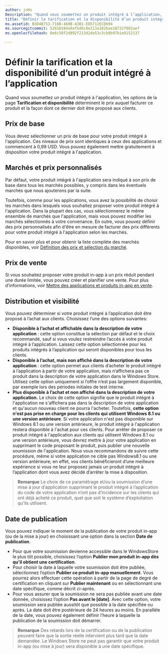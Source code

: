```yaml
---
author: jnHs
Description: "Quand vous soumettez un produit intégré à l’application, les options de la page Tarification et disponibilité déterminent le prix auquel facturer ce produit et la façon dont ce dernier doit être proposé aux clients."
title: "Définir la tarification et la disponibilité d’un produit intégré à l’application"
ms.assetid: B3D4B753-716B-460B-A3B1-ED5712ECD694
ms.sourcegitcommit: 52816584a9afbd6c8e213a182bae18732f082aef
ms.openlocfilehash: 0e6c58f2d892f213d2de53c3cb9b97b1e8152137

---
```


# Définir la tarification et la disponibilité d’un produit intégré à l’application


Quand vous soumettez un produit intégré à l'application, les options de la page **Tarification et disponibilité** déterminent le prix auquel facturer ce produit et la façon dont ce dernier doit être proposé aux clients.

## Prix de base


Vous devez sélectionner un prix de base pour votre produit intégré à l'application. Ces niveaux de prix sont identiques à ceux des applications et commencent à 0,99 USD. Vous pouvez également mettre gratuitement à disposition votre produit intégré à l'application.

## Marchés et prix personnalisés


Par défaut, votre produit intégré à l'application sera indiqué à son prix de base dans tous les marchés possibles, y compris dans les éventuels marchés que nous ajouterons par la suite.

Toutefois, comme pour les applications, vous avez la possibilité de choisir les marchés dans lesquels vous souhaitez proposer votre produit intégré à l'application. Dans la plupart des cas, vous sélectionnerez le même ensemble de marchés que l'application, mais vous pouvez modifier les marchés sélectionnés à votre convenance. En outre, vous pouvez définir des prix personnalisés afin d'être en mesure de facturer des prix différents pour votre produit intégré à l'application selon les marchés.

Pour en savoir plus et pour obtenir la liste complète des marchés disponibles, voir [Définition des prix et sélection du marché](define-pricing-and-market-selection.md).

## Prix de vente


Si vous souhaitez proposer votre produit in-app à un prix réduit pendant une durée limitée, vous pouvez créer et planifier une vente. Pour plus d’informations, voir [Mettre des applications et produits in-app en vente](put-apps-and-iaps-on-sale.md).

## Distribution et visibilité


Vous pouvez déterminer si votre produit intégré à l’application doit être proposé à l’achat aux clients. Choisissez l’une des options suivantes:

-   **Disponible à l’achat et affichable dans la description de votre application** : cette option constitue la sélection par défaut et le choix recommandé, sauf si vous voulez restreindre l’accès à votre produit intégré à l’application. Laissez cette option sélectionnée pour les produits intégrés à l’application qui seront disponibles pour tous les clients.
-   **Disponible à l’achat, mais non affiché dans la description de votre application** : cette option permet aux clients d’acheter le produit intégré à l’application à partir de votre application, mais n’affichera pas ce produit dans la description de votre application dans le Windows Store. Utilisez cette option uniquement si l’offre n’est pas largement disponible, par exemple lors des périodes initiales de test interne.
-   **Plus disponible à l’achat et non affiché dans la description de votre application.** Le choix de cette option signifie que le produit intégré à l'application ne s'affichera pas dans la description de votre application et qu'aucun nouveau client ne pourra l'acheter. Toutefois, **cette option n'est pas prise en charge pour les clients qui utilisent Windows 8.1 ou une version antérieure**. Si votre application n'est pas disponible sur Windows 8.1 ou une version antérieure, le produit intégré à l'application restera disponible à l'achat pour ces clients. Pour arrêter de proposer ce produit intégré à l'application aux clients qui utilisent Windows 8.1 ou une version antérieure, vous devrez mettre à jour votre application en supprimant le code proposant le produit, puis publier une nouvelle soumission de l'application. Nous vous recommandons de suivre cette procédure, même si votre application ne cible pas Windows8.1 ou une version antérieure; en effet, vos clients bénéficieront d’une meilleure expérience si vous ne leur proposez jamais un produit intégré à l’application dont vous avez décidé d’arrêter la mise à disposition.
    
 > **Remarque** Le choix de ce paramétrage et/ou la soumission d’une mise à jour d’application supprimant le produit intégré à l’application du code de votre application n’ont pas d’incidence sur les clients qui ont déjà acheté ce produit, quel que soit le système d’exploitation qu’ils utilisent.


## Date de publication

Vous pouvez indiquer le moment de la publication de votre produit in-app (ou de la mise à jour) en choisissant une option dans la section **Date de publication**.

-   Pour que votre soumission devienne accessible dans le WindowsStore le plus tôt possible, choisissez l’option **Publier mon produit in-app dès qu’il obtient une certification**.
-   Pour choisir la date à laquelle votre soumission doit être publiée, sélectionnez l’option **Publier ce produit in-app manuellement**. Vous pourrez alors effectuer cette opération à partir de la page de degré de certification en cliquant sur **Publier maintenant** ou en sélectionnant une date spécifique, comme décrit ci-après.
-   Pour vous assurer que la soumission ne sera pas publiée avant une date donnée, choisissez l’option **Pas avant le \[date\]**. Avec cette option, votre soumission sera publiée aussitôt que possible à la date spécifiée ou après. La date doit être postérieure de 24 heures au moins. En parallèle de la date, vous pouvez également définir l’heure à laquelle la publication de la soumission doit démarrer.

 > **Remarque** Des retards lors de la certification ou de la publication peuvent faire que la sortie réelle intervient plus tard que la date demandée. Le Windows Store ne peut pas garantir que votre produit in-app (ou mise à jour) sera disponible à une date spécifique.
 

 







<!--HONumber=Jun16_HO5-->


